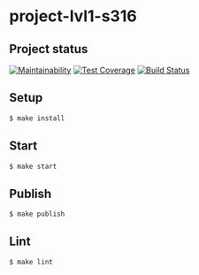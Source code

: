 # project-lvl1-s316

## Project status
[![Maintainability](https://api.codeclimate.com/v1/badges/a0c228618fdb47c5e8ab/maintainability)](https://codeclimate.com/github/vigin/project-lvl1-s316/maintainability)
[![Test Coverage](https://api.codeclimate.com/v1/badges/a0c228618fdb47c5e8ab/test_coverage)](https://codeclimate.com/github/vigin/project-lvl1-s316/test_coverage)
[![Build Status](https://travis-ci.org/vigin/project-lvl1-s316.svg?branch=master)](https://travis-ci.org/vigin/project-lvl1-s316)

## Setup

```sh
$ make install
```

## Start

```sh
$ make start
```

## Publish

```sh
$ make publish
```

## Lint

```sh
$ make lint
```
